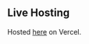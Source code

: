 ## Live Hosting

Hosted [here](https://expense-tracker-eswac11sn-camiloibanez.vercel.app) on Vercel.
